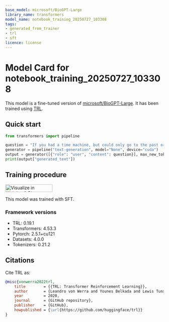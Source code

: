 ```yaml
---
base_model: microsoft/BioGPT-Large
library_name: transformers
model_name: notebook_training_20250727_103308
tags:
- generated_from_trainer
- trl
- sft
licence: license
---
```


# Model Card for notebook_training_20250727_103308

This model is a fine-tuned version of [microsoft/BioGPT-Large](https://huggingface.co/microsoft/BioGPT-Large).
It has been trained using [TRL](https://github.com/huggingface/trl).

## Quick start

```python
from transformers import pipeline

question = "If you had a time machine, but could only go to the past or the future once and never return, which would you choose and why?"
generator = pipeline("text-generation", model="None", device="cuda")
output = generator([{"role": "user", "content": question}], max_new_tokens=128, return_full_text=False)[0]
print(output["generated_text"])
```

## Training procedure

[<img src="https://raw.githubusercontent.com/wandb/assets/main/wandb-github-badge-28.svg" alt="Visualize in Weights & Biases" width="150" height="24"/>](https://wandb.ai/taminul/medical-llm-finetuning/runs/htybc3zi) 


This model was trained with SFT.

### Framework versions

- TRL: 0.19.1
- Transformers: 4.53.3
- Pytorch: 2.5.1+cu121
- Datasets: 4.0.0
- Tokenizers: 0.21.2

## Citations



Cite TRL as:
    
```bibtex
@misc{vonwerra2022trl,
	title        = {{TRL: Transformer Reinforcement Learning}},
	author       = {Leandro von Werra and Younes Belkada and Lewis Tunstall and Edward Beeching and Tristan Thrush and Nathan Lambert and Shengyi Huang and Kashif Rasul and Quentin Gallou{\'e}dec},
	year         = 2020,
	journal      = {GitHub repository},
	publisher    = {GitHub},
	howpublished = {\url{https://github.com/huggingface/trl}}
}
```